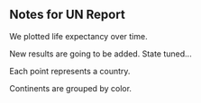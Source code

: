 ## Notes for UN Report

We plotted life expectancy over time.

New results are going to be added. State tuned...

Each point represents a country.

Continents are grouped by color.
